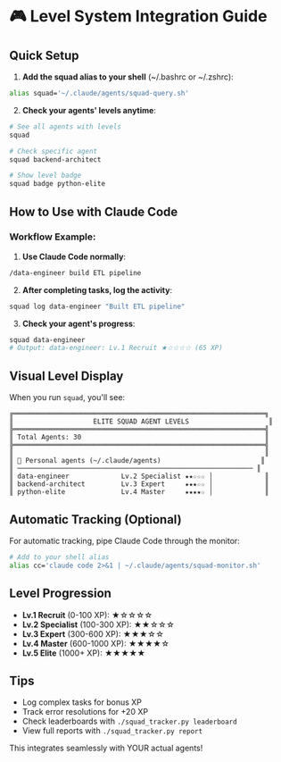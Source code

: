 # 🎮 Level System Integration Guide

## Quick Setup

1. **Add the squad alias to your shell** (~/.bashrc or ~/.zshrc):
```bash
alias squad='~/.claude/agents/squad-query.sh'
```

2. **Check your agents' levels anytime**:
```bash
# See all agents with levels
squad

# Check specific agent
squad backend-architect

# Show level badge
squad badge python-elite
```

## How to Use with Claude Code

### Workflow Example:

1. **Use Claude Code normally**:
```bash
/data-engineer build ETL pipeline
```

2. **After completing tasks, log the activity**:
```bash
squad log data-engineer "Built ETL pipeline"
```

3. **Check your agent's progress**:
```bash
squad data-engineer
# Output: data-engineer: Lv.1 Recruit ★☆☆☆☆ (65 XP)
```

## Visual Level Display

When you run `squad`, you'll see:

```
╔═══════════════════════════════════════════════════════════════╗
║                    ELITE SQUAD AGENT LEVELS                    ║
╠═══════════════════════════════════════════════════════════════╣
║ Total Agents: 30                                              ║
╠═══════════════════════════════════════════════════════════════╣
║                                                               ║
║ 📁 Personal agents (~/.claude/agents)                         ║
║ ─────────────────────────────────────────────────────────── ║
║ data-engineer             Lv.2 Specialist ★★☆☆☆ │             ║
║ backend-architect         Lv.3 Expert     ★★★☆☆ │             ║
║ python-elite              Lv.4 Master     ★★★★☆ │             ║
```

## Automatic Tracking (Optional)

For automatic tracking, pipe Claude Code through the monitor:
```bash
# Add to your shell alias
alias cc='claude code 2>&1 | ~/.claude/agents/squad-monitor.sh'
```

## Level Progression

- **Lv.1 Recruit** (0-100 XP): ★☆☆☆☆
- **Lv.2 Specialist** (100-300 XP): ★★☆☆☆  
- **Lv.3 Expert** (300-600 XP): ★★★☆☆
- **Lv.4 Master** (600-1000 XP): ★★★★☆
- **Lv.5 Elite** (1000+ XP): ★★★★★

## Tips

- Log complex tasks for bonus XP
- Track error resolutions for +20 XP
- Check leaderboards with `./squad_tracker.py leaderboard`
- View full reports with `./squad_tracker.py report`

This integrates seamlessly with YOUR actual agents!